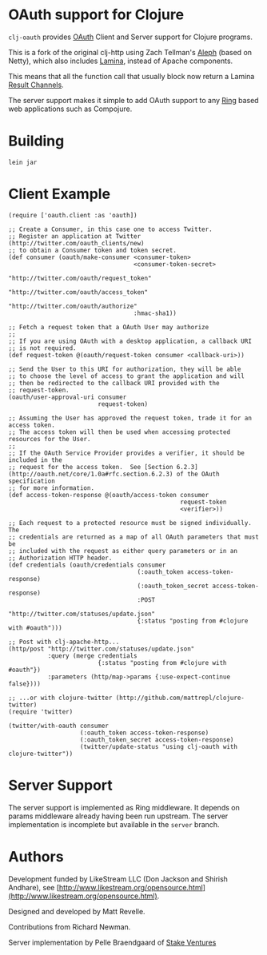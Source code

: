 # OAuth support for Clojure #

`clj-oauth` provides [OAuth](http://oauth.net) Client and Server support for Clojure programs.

This is a fork of the original clj-http using Zach Tellman's
[Aleph](https://github.com/ztellman/aleph) (based on Netty), which
also includes [Lamina](https://github.com/ztellman/lamina), instead of
Apache components.

This means that all the function call that usually
block now return a Lamina [Result Channels](https://github.com/ztellman/lamina/wiki/Result-Channels).

The server support makes it simple to add OAuth support to any
[Ring](http://github.com/mmcgrana/ring) based web applications such as
Compojure.

# Building #

`lein jar`

# Client Example #

    (require ['oauth.client :as 'oauth])

    ;; Create a Consumer, in this case one to access Twitter.
    ;; Register an application at Twitter (http://twitter.com/oauth_clients/new)
    ;; to obtain a Consumer token and token secret.
    (def consumer (oauth/make-consumer <consumer-token>
                                       <consumer-token-secret>
                                       "http://twitter.com/oauth/request_token"
                                       "http://twitter.com/oauth/access_token"
                                       "http://twitter.com/oauth/authorize"
                                       :hmac-sha1))

    ;; Fetch a request token that a OAuth User may authorize
    ;;
    ;; If you are using OAuth with a desktop application, a callback URI
    ;; is not required.
    (def request-token @(oauth/request-token consumer <callback-uri>))

    ;; Send the User to this URI for authorization, they will be able
    ;; to choose the level of access to grant the application and will
    ;; then be redirected to the callback URI provided with the
    ;; request-token.
    (oauth/user-approval-uri consumer
                             request-token)

    ;; Assuming the User has approved the request token, trade it for an access token.
    ;; The access token will then be used when accessing protected resources for the User.
    ;;
    ;; If the OAuth Service Provider provides a verifier, it should be included in the
    ;; request for the access token.  See [Section 6.2.3](http://oauth.net/core/1.0a#rfc.section.6.2.3) of the OAuth specification
    ;; for more information.
    (def access-token-response @(oauth/access-token consumer
                                                    request-token
                                                    <verifier>))

    ;; Each request to a protected resource must be signed individually.  The
    ;; credentials are returned as a map of all OAuth parameters that must be
    ;; included with the request as either query parameters or in an
    ;; Authorization HTTP header.
    (def credentials (oauth/credentials consumer
                                        (:oauth_token access-token-response)
                                        (:oauth_token_secret access-token-response)
                                        :POST
                                        "http://twitter.com/statuses/update.json"
                                        {:status "posting from #clojure with #oauth")))

    ;; Post with clj-apache-http...
    (http/post "http://twitter.com/statuses/update.json"
               :query (merge credentials
                             {:status "posting from #clojure with #oauth"})
               :parameters (http/map->params {:use-expect-continue false})))

    ;; ...or with clojure-twitter (http://github.com/mattrepl/clojure-twitter)
    (require 'twitter)

    (twitter/with-oauth consumer
                        (:oauth_token access-token-response)
                        (:oauth_token_secret access-token-response)
                        (twitter/update-status "using clj-oauth with clojure-twitter"))

# Server Support #

The server support is implemented as Ring middleware. It depends on
params middleware already having been run upstream.  The server
implementation is incomplete but available in the `server` branch.

# Authors #

Development funded by LikeStream LLC (Don Jackson and Shirish Andhare), see [http://www.likestream.org/opensource.html](http://www.likestream.org/opensource.html).

Designed and developed by Matt Revelle.

Contributions from Richard Newman.

Server implementation by Pelle Braendgaard of [Stake Ventures](http://stakeventures.com)

